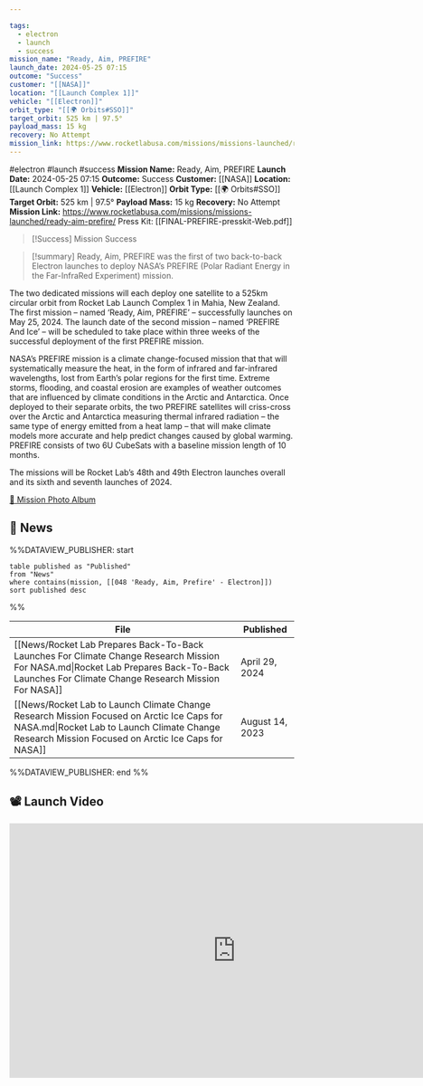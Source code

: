 ```yaml
---

tags:
  - electron
  - launch
  - success
mission_name: "Ready, Aim, PREFIRE"
launch_date: 2024-05-25 07:15
outcome: "Success"
customer: "[[NASA]]"
location: "[[Launch Complex 1]]"
vehicle: "[[Electron]]"
orbit_type: "[[🌍 Orbits#SSO]]"
target_orbit: 525 km | 97.5°
payload_mass: 15 kg
recovery: No Attempt
mission_link: https://www.rocketlabusa.com/missions/missions-launched/ready-aim-prefire/
---
```


#electron #launch #success
**Mission Name:** Ready, Aim, PREFIRE
**Launch Date:** 2024-05-25 07:15
**Outcome:** Success
**Customer:** [[NASA]]
**Location:** [[Launch Complex 1]]
**Vehicle:** [[Electron]]
**Orbit Type:** [[🌍 Orbits#SSO]]
**Target Orbit:** 525 km | 97.5°
**Payload Mass:** 15 kg
**Recovery:** No Attempt
**Mission Link:** https://www.rocketlabusa.com/missions/missions-launched/ready-aim-prefire/
Press Kit: [[FINAL-PREFIRE-presskit-Web.pdf]]

>[!Success] Mission Success

>[!summary]
Ready, Aim, PREFIRE was the first of two back-to-back Electron launches to deploy NASA’s PREFIRE (Polar Radiant Energy in the Far-InfraRed Experiment) mission.
>
The two dedicated missions will each deploy one satellite to a 525km circular orbit from Rocket Lab Launch Complex 1 in Mahia, New Zealand. The first mission – named ‘Ready, Aim, PREFIRE’ – successfully launches on May 25, 2024. The launch date of the second mission – named ‘PREFIRE And Ice’ – will be scheduled to take place within three weeks of the successful deployment of the first PREFIRE mission.
>
NASA’s PREFIRE mission is a climate change-focused mission that that will systematically measure the heat, in the form of infrared and far-infrared wavelengths, lost from Earth’s polar regions for the first time. Extreme storms, flooding, and coastal erosion are examples of weather outcomes that are influenced by climate conditions in the Arctic and Antarctica. Once deployed to their separate orbits, the two PREFIRE satellites will criss-cross over the Arctic and Antarctica measuring thermal infrared radiation – the same type of energy emitted from a heat lamp – that will make climate models more accurate and help predict changes caused by global warming. PREFIRE consists of two 6U CubeSats with a baseline mission length of 10 months.
>
The missions will be Rocket Lab’s 48th and 49th Electron launches overall and its sixth and seventh launches of 2024.
>
[📸 Mission Photo Album](https://www.flickr.com/photos/rocketlab/albums/72177720316727356/)

## 📰 News
%%DATAVIEW_PUBLISHER: start
```
table published as "Published"
from "News"
where contains(mission, [[048 'Ready, Aim, Prefire' - Electron]])
sort published desc
```
%%

| File                                                                                                                                                                                           | Published       |
| ---------------------------------------------------------------------------------------------------------------------------------------------------------------------------------------------- | --------------- |
| [[News/Rocket Lab Prepares Back-To-Back Launches For Climate Change Research Mission For NASA.md\|Rocket Lab Prepares Back-To-Back Launches For Climate Change Research Mission For NASA]]     | April 29, 2024  |
| [[News/Rocket Lab to Launch Climate Change Research Mission Focused on Arctic Ice Caps for NASA.md\|Rocket Lab to Launch Climate Change Research Mission Focused on Arctic Ice Caps for NASA]] | August 14, 2023 |

%%DATAVIEW_PUBLISHER: end %%

## 📽️ Launch Video

<iframe width="800" height="450" src="https://www.youtube.com/embed/m7nYAJ4dZP4" title="Rocket Lab&#39;s Electron - Ready, Aim, PREFIRE Mission" frameborder="0" allow="accelerometer; autoplay; clipboard-write; encrypted-media; gyroscope; picture-in-picture; web-share" referrerpolicy="strict-origin-when-cross-origin" allowfullscreen></iframe>     
